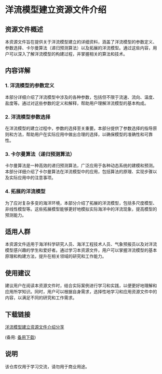 # 洋流模型建立资源文件介绍

## 资源文件概述

本资源文件旨在提供关于洋流模型建立的详细资料，涵盖了洋流模型的参数定义、参数选择、卡尔曼算法（递归预测算法）以及拓展的洋流模型。通过这些内容，用户可以深入了解洋流模型的构建过程，并掌握相关的算法和技术。

## 内容详解

### 1. 洋流模型的参数定义

本部分详细介绍了洋流模型中涉及的各种参数，包括但不限于流速、流向、温度、盐度等。通过对这些参数的定义和解释，帮助用户理解洋流模型的基本构成。

### 2. 洋流模型参数选择

在洋流模型的建立过程中，参数的选择至关重要。本部分提供了参数选择的指导原则和方法，帮助用户在实际应用中做出合理的选择，以确保模型的准确性和可靠性。

### 3. 卡尔曼算法（递归预测算法）

卡尔曼算法是一种高效的递归预测算法，广泛应用于各种动态系统的建模和预测。本部分详细介绍了卡尔曼算法在洋流模型中的应用，包括算法的原理、实现步骤以及实际应用中的注意事项。

### 4. 拓展的洋流模型

为了应对复杂多变的海洋环境，本部分介绍了拓展的洋流模型，包括多尺度模型、非线性模型等。这些拓展模型能够更好地模拟实际海洋中的洋流现象，提高模型的预测能力。

## 适用人群

本资源文件适用于海洋科学研究人员、海洋工程技术人员、气象预报员以及对洋流模型感兴趣的学生和爱好者。通过学习本资源文件，用户可以掌握洋流模型的基本原理和构建方法，提升在相关领域的研究和工作能力。

## 使用建议

建议用户在阅读本资源文件时，结合实际案例进行学习和实践，以便更好地理解和应用所学知识。同时，用户可以根据自身需求，选择性地学习和应用资源文件中的内容，以满足不同的研究和工作需求。

## 下载链接
[洋流模型建立资源文件介绍分享](https://pan.quark.cn/s/c4e13e3b1daf) 

(备用: [备用下载](https://pan.baidu.com/s/1IXT0RAwjuIQXzSnDaF0q7A?pwd=1234))

## 说明

该仓库仅用于学习交流，请勿用于商业用途。
